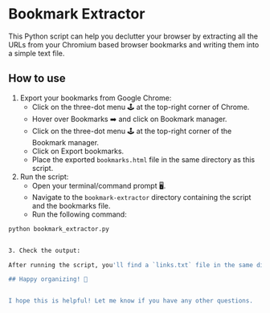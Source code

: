# Bookmark Extractor

This Python script can help you declutter your browser by extracting all the URLs from your Chromium based browser bookmarks and writing them into a simple text file.

## How to use

1. Export your bookmarks from Google Chrome:
    * Click on the three-dot menu 🕹️ at the top-right corner of Chrome.
    * Hover over Bookmarks ➡️ and click on Bookmark manager.
    * Click on the three-dot menu 🕹️ at the top-right corner of the Bookmark manager.
    * Click on Export bookmarks.
    * Place the exported `bookmarks.html` file in the same directory as this script.
2. Run the script:
    * Open your terminal/command prompt 🖥️.
    * Navigate to the `bookmark-extractor` directory containing the script and the bookmarks file.
    * Run the following command:

```bash
python bookmark_extractor.py


3. Check the output:

After running the script, you'll find a `links.txt` file in the same directory. This file contains all the URLs from your bookmarks.

## Happy organizing! 🧹


I hope this is helpful! Let me know if you have any other questions.
